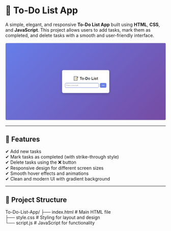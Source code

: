 # 📝 To-Do List App

A simple, elegant, and responsive **To-Do List App** built using **HTML**, **CSS**, and **JavaScript**. This project allows users to add tasks, mark them as completed, and delete tasks with a smooth and user-friendly interface.

![To-Do List App Output](https://raw.githubusercontent.com/Prajnapunya09/To-Do-List-App/main/output%20img(To-Do%20list%20app).jpg)

---

## 🚀 Features

✔ Add new tasks  
✔ Mark tasks as completed (with strike-through style)  
✔ Delete tasks using the ❌ button  
✔ Responsive design for different screen sizes  
✔ Smooth hover effects and animations  
✔ Clean and modern UI with gradient background

---

## 📂 Project Structure

To-Do-List-App/
├── index.html # Main HTML file  
├── style.css # Styling for layout and design  
└── script.js # JavaScript for functionality
